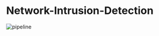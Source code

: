 # Network-Intrusion-Detection
![pipeline](https://github.com/yousofsaleh25/Network-Intrusion-Detection/assets/43546116/08274850-2e21-41f2-846a-0de7c2e3ffdd)


